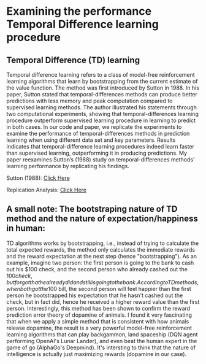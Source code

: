 # Examining the performance Temporal Difference learning procedure

## Temporal Difference (TD) learning
Temporal difference learning refers to a class of model-free reinforcement learning algorithms that learn by bootstrapping from the current estimate of the value function. The method was first introduced by Sutton in 1988. In his paper, Sutton stated that temporal-differences methods can produce better predictions with less memory and peak computation compared to supervised learning methods. The author illustrated his statements through two computational experiments, showing that temporal-differences learning procedure outperform supervised learning procedure in learning to predict in both cases. In our code and paper, we replicate the experiments to examine the performance of temporal-differences methods in prediction learning when using different data set and key parameters. Results indicates that temporal-difference learning procedures indeed learn faster than supervised learning, outperforming it in producing predictions. My paper reexamines Sutton’s (1988) study on temporal-differences methods’ learning performance by replicating his findings.


Sutton (1988): [Click Here](https://www.researchgate.net/publication/225264698_Learning_to_Predict_by_the_Method_of_Temporal_Differences)

Replication Analysis: [Click Here](https://github.com/anhducvu-bot/Temporal_Difference_Experiment/blob/main/Temporal%20Difference%20Replication%20-%20Anh%20Vu.pdf)

## A small note: The bootstraping nature of TD method and the nature of expectation/happiness in human: 
TD algorithms works by bootstrapping, i.e., instead of trying to calculate the total expected rewards, the method only calculates the immediate rewards and the reward expectation at the next step (hence "bootstrapping"). As an example, imagine two person: the first person is going to the bank to cash out his $100 check, and the second person who already cashed out the $100 check, but forgot that he already did and still is going to the bank. According to TD methods, when both got the 100$ bill, the second person will feel happier than the first person he bootstrapped his expectation that he hasn't cashed out the check, but in fact did, hence he received a higher reward value than the first person. Interestingly, this method has been shown to confirm the reward prediction error theory of dopamine of animals. I found it very fascinating that when we apply a simple method that is consistent with how animals release dopamine, the result is a very powerful model-free reinforcement learning algorithms that can play backgammon, land spaceship (DQN agent performing OpenAI's Lunar Lander), and even beat the human expert in the game of go (AlphaGo's Deepmind). It's intersting to think that the nature of intelligence is actually just maximizing rewards (dopamine in our case). 
